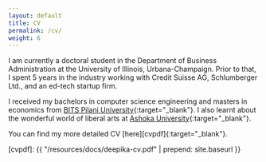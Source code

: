 ```yaml
---
layout: default
title: CV
permalink: /cv/
weight: 6
---
```

I am currently a doctoral student in the Department of Business Administration at the University of Illinois, Urbana-Champaign. Prior to that, I spent 5 years in the industry working with Credit Suisse AG, Schlumberger Ltd., and an ed-tech startup firm. 

I received my bachelors in computer science engineering and masters in economics from [BITS Pilani University](https://www.bits-pilani.ac.in/){:target="_blank"}. I also learnt about the wonderful world of liberal arts at [Ashoka University](https://www.ashoka.edu.in/){:target="_blank"}.

<!-- Just before moving to Germany, I finished my Ph.D. studies under the supervision of [Ondřej Lhoták](https://plg.uwaterloo.ca/~olhotak/){:target="_blank"} in the [Programming Languages Group](https://plg.uwaterloo.ca/){:target="_blank"} at the University of Waterloo. You can find my thesis: **The Separate Compilation Assumption** [here](http://hdl.handle.net/10012/8835){:target="_blank"}.

Prior to that, I received my MMath degree at the University of Waterloo in 2010 when I was part of the Security Research Group led by [Raouf Boutaba](http://rboutaba.cs.uwaterloo.ca/index.html){:target="_blank"}.
 -->
You can find my more detailed CV [here][cvpdf]{:target="_blank"}.

[cvpdf]: {{ "/resources/docs/deepika-cv.pdf" | prepend: site.baseurl }}
